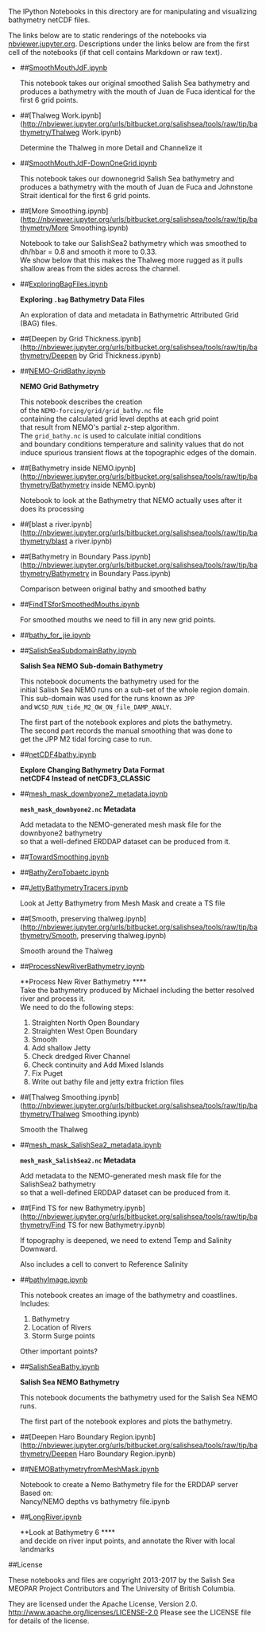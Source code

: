 The IPython Notebooks in this directory are for manipulating
and visualizing bathymetry netCDF files.

The links below are to static renderings of the notebooks via
[nbviewer.jupyter.org](http://nbviewer.jupyter.org/).
Descriptions under the links below are from the first cell of the notebooks
(if that cell contains Markdown or raw text).

* ##[SmoothMouthJdF.ipynb](http://nbviewer.jupyter.org/urls/bitbucket.org/salishsea/tools/raw/tip/bathymetry/SmoothMouthJdF.ipynb)  
    
    This notebook takes our original smoothed Salish Sea bathymetry and produces a bathymetry with the mouth of Juan de Fuca identical for the first 6 grid points.  

* ##[Thalweg Work.ipynb](http://nbviewer.jupyter.org/urls/bitbucket.org/salishsea/tools/raw/tip/bathymetry/Thalweg Work.ipynb)  
    
    Determine the Thalweg in more Detail and Channelize it  

* ##[SmoothMouthJdF-DownOneGrid.ipynb](http://nbviewer.jupyter.org/urls/bitbucket.org/salishsea/tools/raw/tip/bathymetry/SmoothMouthJdF-DownOneGrid.ipynb)  
    
    This notebook takes our downonegrid Salish Sea bathymetry and produces a bathymetry with the mouth of Juan de Fuca and Johnstone Strait identical for the first 6 grid points.  

* ##[More Smoothing.ipynb](http://nbviewer.jupyter.org/urls/bitbucket.org/salishsea/tools/raw/tip/bathymetry/More Smoothing.ipynb)  
    
    Notebook to take our SalishSea2 bathymetry which was smoothed to dh/hbar = 0.8 and smooth it more to 0.33.  
    We show below that this makes the Thalweg more rugged as it pulls shallow areas from the sides across the channel.  

* ##[ExploringBagFiles.ipynb](http://nbviewer.jupyter.org/urls/bitbucket.org/salishsea/tools/raw/tip/bathymetry/ExploringBagFiles.ipynb)  
    
    **Exploring `.bag` Bathymetry Data Files**  
      
    An exploration of data and metadata in Bathymetric Attributed Grid (BAG) files.  

* ##[Deepen by Grid Thickness.ipynb](http://nbviewer.jupyter.org/urls/bitbucket.org/salishsea/tools/raw/tip/bathymetry/Deepen by Grid Thickness.ipynb)  
    
* ##[NEMO-GridBathy.ipynb](http://nbviewer.jupyter.org/urls/bitbucket.org/salishsea/tools/raw/tip/bathymetry/NEMO-GridBathy.ipynb)  
    
    **NEMO Grid Bathymetry**  
      
    This notebook describes the creation  
    of the `NEMO-forcing/grid/grid_bathy.nc` file  
    containing the calculated grid level depths at each grid point  
    that result from NEMO's partial z-step algorithm.  
    The `grid_bathy.nc` is used to calculate initial conditions  
    and boundary conditions temperature and salinity values that do not  
    induce spurious transient flows at the topographic edges of the domain.  

* ##[Bathymetry inside NEMO.ipynb](http://nbviewer.jupyter.org/urls/bitbucket.org/salishsea/tools/raw/tip/bathymetry/Bathymetry inside NEMO.ipynb)  
    
    Notebook to look at the Bathymetry that NEMO actually uses after it does its processing  

* ##[blast a river.ipynb](http://nbviewer.jupyter.org/urls/bitbucket.org/salishsea/tools/raw/tip/bathymetry/blast a river.ipynb)  
    
* ##[Bathymetry in Boundary Pass.ipynb](http://nbviewer.jupyter.org/urls/bitbucket.org/salishsea/tools/raw/tip/bathymetry/Bathymetry in Boundary Pass.ipynb)  
    
    Comparison between original bathy and smoothed bathy  

* ##[FindTSforSmoothedMouths.ipynb](http://nbviewer.jupyter.org/urls/bitbucket.org/salishsea/tools/raw/tip/bathymetry/FindTSforSmoothedMouths.ipynb)  
    
    For smoothed mouths we need to fill in any new grid points.  

* ##[bathy_for_jie.ipynb](http://nbviewer.jupyter.org/urls/bitbucket.org/salishsea/tools/raw/tip/bathymetry/bathy_for_jie.ipynb)  
    
* ##[SalishSeaSubdomainBathy.ipynb](http://nbviewer.jupyter.org/urls/bitbucket.org/salishsea/tools/raw/tip/bathymetry/SalishSeaSubdomainBathy.ipynb)  
    
    **Salish Sea NEMO Sub-domain Bathymetry**  
      
    This notebook documents the bathymetry used for the   
    initial Salish Sea NEMO runs on a sub-set of the whole region domain.  
    This sub-domain was used for the runs known as `JPP`  
    and `WCSD_RUN_tide_M2_OW_ON_file_DAMP_ANALY`.  
      
    The first part of the notebook explores and plots the bathymetry.  
    The second part records the manual smoothing that was done to  
    get the JPP M2 tidal forcing case to run.  

* ##[netCDF4bathy.ipynb](http://nbviewer.jupyter.org/urls/bitbucket.org/salishsea/tools/raw/tip/bathymetry/netCDF4bathy.ipynb)  
    
    **Explore Changing Bathymetry Data Format**  
    **netCDF4 Instead of netCDF3_CLASSIC**  

* ##[mesh_mask_downbyone2_metadata.ipynb](http://nbviewer.jupyter.org/urls/bitbucket.org/salishsea/tools/raw/tip/bathymetry/mesh_mask_downbyone2_metadata.ipynb)  
    
    **`mesh_mask_downbyone2.nc` Metadata**  
      
    Add metadata to the NEMO-generated mesh mask file for the downbyone2 bathymetry  
    so that a well-defined ERDDAP dataset can be produced from it.  

* ##[TowardSmoothing.ipynb](http://nbviewer.jupyter.org/urls/bitbucket.org/salishsea/tools/raw/tip/bathymetry/TowardSmoothing.ipynb)  
    
* ##[BathyZeroTobaetc.ipynb](http://nbviewer.jupyter.org/urls/bitbucket.org/salishsea/tools/raw/tip/bathymetry/BathyZeroTobaetc.ipynb)  
    
* ##[JettyBathymetryTracers.ipynb](http://nbviewer.jupyter.org/urls/bitbucket.org/salishsea/tools/raw/tip/bathymetry/JettyBathymetryTracers.ipynb)  
    
    Look at Jetty Bathymetry from Mesh Mask and create a TS file  

* ##[Smooth, preserving thalweg.ipynb](http://nbviewer.jupyter.org/urls/bitbucket.org/salishsea/tools/raw/tip/bathymetry/Smooth, preserving thalweg.ipynb)  
    
    Smooth around the Thalweg  

* ##[ProcessNewRiverBathymetry.ipynb](http://nbviewer.jupyter.org/urls/bitbucket.org/salishsea/tools/raw/tip/bathymetry/ProcessNewRiverBathymetry.ipynb)  
    
    **Process New River Bathymetry ****  
    Take the bathymetry produced by Michael including the better resolved river and process it.  
    We need to do the following steps:  
    1. Straighten North Open Boundary  
    2. Straighten West Open Boundary  
    3. Smooth  
    4. Add shallow Jetty  
    5. Check dredged River Channel  
    6. Check continuity and Add Mixed Islands  
    7. Fix Puget  
    8. Write out bathy file and jetty extra friction files  

* ##[Thalweg Smoothing.ipynb](http://nbviewer.jupyter.org/urls/bitbucket.org/salishsea/tools/raw/tip/bathymetry/Thalweg Smoothing.ipynb)  
    
    Smooth the Thalweg  

* ##[mesh_mask_SalishSea2_metadata.ipynb](http://nbviewer.jupyter.org/urls/bitbucket.org/salishsea/tools/raw/tip/bathymetry/mesh_mask_SalishSea2_metadata.ipynb)  
    
    **`mesh_mask_SalishSea2.nc` Metadata**  
      
    Add metadata to the NEMO-generated mesh mask file for the SalishSea2 bathymetry  
    so that a well-defined ERDDAP dataset can be produced from it.  

* ##[Find TS for new Bathymetry.ipynb](http://nbviewer.jupyter.org/urls/bitbucket.org/salishsea/tools/raw/tip/bathymetry/Find TS for new Bathymetry.ipynb)  
    
    If topography is deepened, we need to extend Temp and Salinity Downward.  
      
    Also includes a cell to convert to Reference Salinity  

* ##[bathyImage.ipynb](http://nbviewer.jupyter.org/urls/bitbucket.org/salishsea/tools/raw/tip/bathymetry/bathyImage.ipynb)  
    
    This notebook creates an image of the bathymetry and coastlines. Includes:  
      
    1. Bathymetry  
    2. Location of Rivers  
    3. Storm Surge points  
      
    Other important points?  

* ##[SalishSeaBathy.ipynb](http://nbviewer.jupyter.org/urls/bitbucket.org/salishsea/tools/raw/tip/bathymetry/SalishSeaBathy.ipynb)  
    
    **Salish Sea NEMO Bathymetry**  
      
    This notebook documents the bathymetry used for the Salish Sea NEMO runs.  
      
    The first part of the notebook explores and plots the bathymetry.  

* ##[Deepen Haro Boundary Region.ipynb](http://nbviewer.jupyter.org/urls/bitbucket.org/salishsea/tools/raw/tip/bathymetry/Deepen Haro Boundary Region.ipynb)  
    
* ##[NEMOBathymetryfromMeshMask.ipynb](http://nbviewer.jupyter.org/urls/bitbucket.org/salishsea/tools/raw/tip/bathymetry/NEMOBathymetryfromMeshMask.ipynb)  
    
    Notebook to create a Nemo Bathymetry file for the ERDDAP server    
    Based on:     
    Nancy/NEMO depths vs bathymetry file.ipynb  

* ##[LongRiver.ipynb](http://nbviewer.jupyter.org/urls/bitbucket.org/salishsea/tools/raw/tip/bathymetry/LongRiver.ipynb)  
    
    **Look at Bathymetry 6 ****  
    and decide on river input points, and annotate the River with local landmarks  


##License

These notebooks and files are copyright 2013-2017
by the Salish Sea MEOPAR Project Contributors
and The University of British Columbia.

They are licensed under the Apache License, Version 2.0.
http://www.apache.org/licenses/LICENSE-2.0
Please see the LICENSE file for details of the license.
